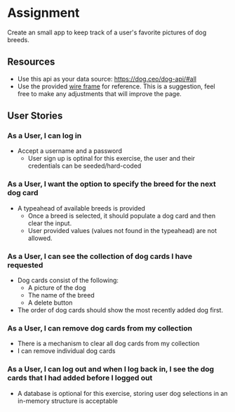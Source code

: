 # Assignment
Create an small app to keep track of a user's favorite pictures of dog breeds. 

## Resources
* Use this api as your data source: https://dog.ceo/dog-api/#all
* Use the provided [wire frame](./dogBreedsTest.pdf) for reference. This is a suggestion, feel free to make any adjustments that will improve the page.

## User Stories

### As a User, I can log in
* Accept a username and a password
    * User sign up is optinal for this exercise, the user and their credentials can be seeded/hard-coded

### As a User, I want the option to specify the breed for the next dog card
* A typeahead of available breeds is provided
    * Once a breed is selected, it should populate a dog card and then clear the input.
    * User provided values (values not found in the typeahead) are not allowed.

### As a User, I can see the collection of dog cards I have requested
* Dog cards consist of the following:
    * A picture of the dog
    * The name of the breed
    * A delete button
* The order of dog cards should show the most recently added dog first.

### As a User, I can remove dog cards from my collection
* There is a mechanism to clear all dog cards from my collection
* I can remove individual dog cards

### As a User, I can log out and when I log back in, I see the dog cards that I had added before I logged out
* A database is optional for this exercise, storing user dog selections in an in-memory structure is acceptable